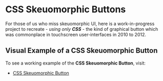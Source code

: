 # CSS Skeuomorphic Buttons
For those of us who miss skeuomorphic UI, here is a work-in-progress project to recreate - _using only **CSS**_ - the kind of graphical button which was commonplace in touchscreen user-interfaces in 2010 to 2012.

## Visual Example of a CSS Skeuomorphic Button

To see a working example of the **CSS Skeuomorphic Button**, visit:

 - <a href="https://htmlpreview.github.io/?https://github.com/RouninMedia/css-skeuomorphic-buttons/blob/master/all-in-one-css-skeuomorphic-button.html" title="CSS Skeuomorphic Button" target="_blank">CSS Skeuomorphic Button</a>
